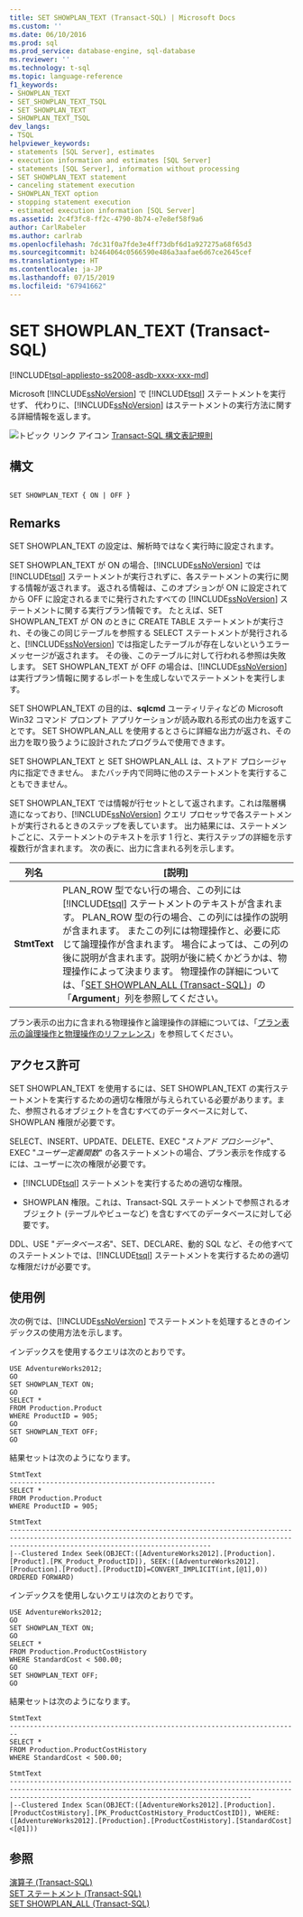 ```yaml
---
title: SET SHOWPLAN_TEXT (Transact-SQL) | Microsoft Docs
ms.custom: ''
ms.date: 06/10/2016
ms.prod: sql
ms.prod_service: database-engine, sql-database
ms.reviewer: ''
ms.technology: t-sql
ms.topic: language-reference
f1_keywords:
- SHOWPLAN_TEXT
- SET_SHOWPLAN_TEXT_TSQL
- SET SHOWPLAN_TEXT
- SHOWPLAN_TEXT_TSQL
dev_langs:
- TSQL
helpviewer_keywords:
- statements [SQL Server], estimates
- execution information and estimates [SQL Server]
- statements [SQL Server], information without processing
- SET SHOWPLAN_TEXT statement
- canceling statement execution
- SHOWPLAN_TEXT option
- stopping statement execution
- estimated execution information [SQL Server]
ms.assetid: 2c4f3fc8-ff2c-4790-8b74-e7e8ef58f9a6
author: CarlRabeler
ms.author: carlrab
ms.openlocfilehash: 7dc31f0a7fde3e4ff73dbf6d1a927275a68f65d3
ms.sourcegitcommit: b2464064c0566590e486a3aafae6d67ce2645cef
ms.translationtype: HT
ms.contentlocale: ja-JP
ms.lasthandoff: 07/15/2019
ms.locfileid: "67941662"
---
```

# <a name="set-showplantext-transact-sql"></a>SET SHOWPLAN_TEXT (Transact-SQL)
[!INCLUDE[tsql-appliesto-ss2008-asdb-xxxx-xxx-md](../../includes/tsql-appliesto-ss2008-asdb-xxxx-xxx-md.md)]

  Microsoft [!INCLUDE[ssNoVersion](../../includes/ssnoversion-md.md)] で [!INCLUDE[tsql](../../includes/tsql-md.md)] ステートメントを実行せず、 代わりに、[!INCLUDE[ssNoVersion](../../includes/ssnoversion-md.md)] はステートメントの実行方法に関する詳細情報を返します。  
  
 ![トピック リンク アイコン](../../database-engine/configure-windows/media/topic-link.gif "トピック リンク アイコン") [Transact-SQL 構文表記規則](../../t-sql/language-elements/transact-sql-syntax-conventions-transact-sql.md)  
  
## <a name="syntax"></a>構文  
  
```  
  
SET SHOWPLAN_TEXT { ON | OFF }  
```  
  
## <a name="remarks"></a>Remarks  
 SET SHOWPLAN_TEXT の設定は、解析時ではなく実行時に設定されます。  
  
 SET SHOWPLAN_TEXT が ON の場合、[!INCLUDE[ssNoVersion](../../includes/ssnoversion-md.md)] では [!INCLUDE[tsql](../../includes/tsql-md.md)] ステートメントが実行されずに、各ステートメントの実行に関する情報が返されます。 返される情報は、このオプションが ON に設定されてから OFF に設定されるまでに発行されたすべての [!INCLUDE[ssNoVersion](../../includes/ssnoversion-md.md)] ステートメントに関する実行プラン情報です。 たとえば、SET SHOWPLAN_TEXT が ON のときに CREATE TABLE ステートメントが実行され、その後この同じテーブルを参照する SELECT ステートメントが発行されると、[!INCLUDE[ssNoVersion](../../includes/ssnoversion-md.md)] では指定したテーブルが存在しないというエラー メッセージが返されます。 その後、このテーブルに対して行われる参照は失敗します。 SET SHOWPLAN_TEXT が OFF の場合は、[!INCLUDE[ssNoVersion](../../includes/ssnoversion-md.md)] は実行プラン情報に関するレポートを生成しないでステートメントを実行します。  
  
 SET SHOWPLAN_TEXT の目的は、**sqlcmd** ユーティリティなどの Microsoft Win32 コマンド プロンプト アプリケーションが読み取れる形式の出力を返すことです。 SET SHOWPLAN_ALL を使用するとさらに詳細な出力が返され、その出力を取り扱うように設計されたプログラムで使用できます。  
  
 SET SHOWPLAN_TEXT と SET SHOWPLAN_ALL は、ストアド プロシージャ内に指定できません。 またバッチ内で同時に他のステートメントを実行することもできません。  
  
 SET SHOWPLAN_TEXT では情報が行セットとして返されます。これは階層構造になっており、[!INCLUDE[ssNoVersion](../../includes/ssnoversion-md.md)] クエリ プロセッサで各ステートメントが実行されるときのステップを表しています。 出力結果には、ステートメントごとに、ステートメントのテキストを示す 1 行と、実行ステップの詳細を示す複数行が含まれます。 次の表に、出力に含まれる列を示します。  
  
|列名|[説明]|  
|-----------------|-----------------|  
|**StmtText**|PLAN_ROW 型でない行の場合、この列には [!INCLUDE[tsql](../../includes/tsql-md.md)] ステートメントのテキストが含まれます。 PLAN_ROW 型の行の場合、この列には操作の説明が含まれます。 またこの列には物理操作と、必要に応じて論理操作が含まれます。 場合によっては、この列の後に説明が含まれます。説明が後に続くかどうかは、物理操作によって決まります。 物理操作の詳細については、「[SET SHOWPLAN_ALL &#40;Transact-SQL&#41;](../../t-sql/statements/set-showplan-all-transact-sql.md)」の「**Argument**」列を参照してください。|  
  
 プラン表示の出力に含まれる物理操作と論理操作の詳細については、「[プラン表示の論理操作と物理操作のリファレンス](../../relational-databases/showplan-logical-and-physical-operators-reference.md)」を参照してください。  
  
## <a name="permissions"></a>アクセス許可  
 SET SHOWPLAN_TEXT を使用するには、SET SHOWPLAN_TEXT の実行ステートメントを実行するための適切な権限が与えられている必要があります。また、参照されるオブジェクトを含むすべてのデータベースに対して、SHOWPLAN 権限が必要です。  
  
 SELECT、INSERT、UPDATE、DELETE、EXEC "*ストアド プロシージャ*"、EXEC "*ユーザー定義関数*" の各ステートメントの場合、プラン表示を作成するには、ユーザーに次の権限が必要です。  
  
-   [!INCLUDE[tsql](../../includes/tsql-md.md)] ステートメントを実行するための適切な権限。  
  
-   SHOWPLAN 権限。これは、Transact-SQL ステートメントで参照されるオブジェクト (テーブルやビューなど) を含むすべてのデータベースに対して必要です。  
  
 DDL、USE "*データベース名*"、SET、DECLARE、動的 SQL など、その他すべてのステートメントでは、[!INCLUDE[tsql](../../includes/tsql-md.md)] ステートメントを実行するための適切な権限だけが必要です。  
  
## <a name="examples"></a>使用例  
 次の例では、[!INCLUDE[ssNoVersion](../../includes/ssnoversion-md.md)] でステートメントを処理するときのインデックスの使用方法を示します。  
  
 インデックスを使用するクエリは次のとおりです。  
  
```  
USE AdventureWorks2012;  
GO  
SET SHOWPLAN_TEXT ON;  
GO  
SELECT *  
FROM Production.Product   
WHERE ProductID = 905;  
GO  
SET SHOWPLAN_TEXT OFF;  
GO  
```  
  
 結果セットは次のようになります。  
  
```  
StmtText                                             
---------------------------------------------------  
SELECT *  
FROM Production.Product   
WHERE ProductID = 905;   
  
StmtText                                                                                                                                                                                        
----------------------------------------------------------------------------------------------------------------------------------------------------------------------------------------------  
|--Clustered Index Seek(OBJECT:([AdventureWorks2012].[Production].[Product].[PK_Product_ProductID]), SEEK:([AdventureWorks2012].[Production].[Product].[ProductID]=CONVERT_IMPLICIT(int,[@1],0)) ORDERED FORWARD)   
```  
  
 インデックスを使用しないクエリは次のとおりです。  
  
```  
USE AdventureWorks2012;  
GO  
SET SHOWPLAN_TEXT ON;  
GO  
SELECT *  
FROM Production.ProductCostHistory  
WHERE StandardCost < 500.00;  
GO  
SET SHOWPLAN_TEXT OFF;  
GO  
```  
  
 結果セットは次のようになります。  
  
```  
StmtText                                                                  
------------------------------------------------------------------------  
SELECT *  
FROM Production.ProductCostHistory  
WHERE StandardCost < 500.00;   
  
StmtText                                                                                                                                                                                                  
--------------------------------------------------------------------------------------------------------------------------------------------------------------------------------------------------------  
|--Clustered Index Scan(OBJECT:([AdventureWorks2012].[Production].[ProductCostHistory].[PK_ProductCostHistory_ProductCostID]), WHERE:([AdventureWorks2012].[Production].[ProductCostHistory].[StandardCost]<[@1]))  
```  
  
## <a name="see-also"></a>参照  
 [演算子 &#40;Transact-SQL&#41;](../../t-sql/language-elements/operators-transact-sql.md)   
 [SET ステートメント &#40;Transact-SQL&#41;](../../t-sql/statements/set-statements-transact-sql.md)   
 [SET SHOWPLAN_ALL &#40;Transact-SQL&#41;](../../t-sql/statements/set-showplan-all-transact-sql.md)  
  
  
